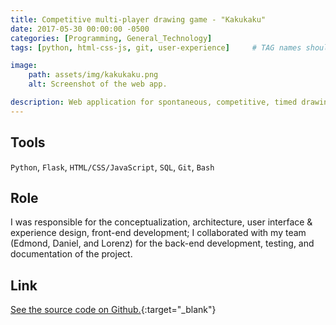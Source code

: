```yaml
---
title: Competitive multi-player drawing game - "Kakukaku"
date: 2017-05-30 00:00:00 -0500
categories: [Programming, General_Technology]
tags: [python, html-css-js, git, user-experience]     # TAG names should always be lowercase

image:
    path: assets/img/kakukaku.png
    alt: Screenshot of the web app.

description: Web application for spontaneous, competitive, timed drawing matches judged by a panel of other users.
---
```


## Tools

`Python`, `Flask`, `HTML/CSS/JavaScript`, `SQL`, `Git`, `Bash`

## Role

I was responsible for the conceptualization, architecture, user interface & experience design, front-end development; I collaborated with my team (Edmond, Daniel, and Lorenz) for the back-end development, testing, and documentation of the project.

## Link

[See the source code on Github.](https://github.com/Edmond-Lam/hachiroku){:target="_blank"}
